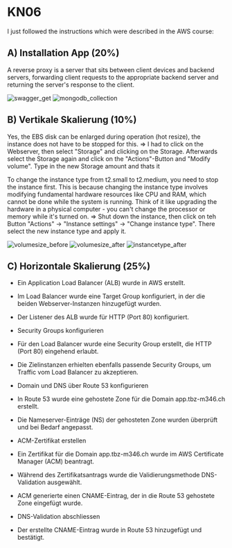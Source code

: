# KN06

I just followed the instructions which were described in the AWS course:

## A) Installation App (20%)
A reverse proxy is a server that sits between client devices and backend servers, forwarding client requests to the appropriate backend server and returning the server's response to the client.

![swagger_get](https://github.com/user-attachments/assets/c63f492d-2121-4663-887f-e59919aed172)
![mongodb_collection](https://github.com/user-attachments/assets/eb823c9a-7a98-4852-a77e-432f5310a1fc)

## B) Vertikale Skalierung  (10%)
Yes, the EBS disk can be enlarged during operation (hot resize), the instance does not have to be stopped for this.
=> I had to click on the Webserver, then select "Storage" and clicking on the Storage. Afterwards select the Storage again and click on the "Actions"-Button and "Modify volume". Type in the new Storage amount and thats it

To change the instance type from t2.small to t2.medium, you need to stop the instance first. This is because changing the instance type involves modifying fundamental hardware resources like CPU and RAM, which cannot be done while the system is running. Think of it like upgrading the hardware in a physical computer - you can't change the processor or memory while it's turned on.
=> Shut down the instance, then click on teh Button "Actions" -> "Instance settings" -> "Change instance type". There select the new instance type and apply it.

![volumesize_before](https://github.com/user-attachments/assets/d7512a22-282f-4723-af26-d8e51f4a7aa0)
![volumesize_after](https://github.com/user-attachments/assets/a98d0622-9f56-4b98-bfc8-535a7799e167)
![instancetype_after](https://github.com/user-attachments/assets/4897dd45-bf42-46ad-9614-99b431420c89)

## C) Horizontale Skalierung (25%)
- Ein Application Load Balancer (ALB) wurde in AWS erstellt.
- Im Load Balancer wurde eine Target Group konfiguriert, in der die beiden Webserver-Instanzen hinzugefügt wurden.
- Der Listener des ALB wurde für HTTP (Port 80) konfiguriert.
- Security Groups konfigurieren

- Für den Load Balancer wurde eine Security Group erstellt, die HTTP (Port 80) eingehend erlaubt.
- Die Zielinstanzen erhielten ebenfalls passende Security Groups, um Traffic vom Load Balancer zu akzeptieren.
- Domain und DNS über Route 53 konfigurieren

- In Route 53 wurde eine gehostete Zone für die Domain app.tbz-m346.ch erstellt.
- Die Nameserver-Einträge (NS) der gehosteten Zone wurden überprüft und bei Bedarf angepasst.
- ACM-Zertifikat erstellen

- Ein Zertifikat für die Domain app.tbz-m346.ch wurde im AWS Certificate Manager (ACM) beantragt.
- Während des Zertifikatsantrags wurde die Validierungsmethode DNS-Validation ausgewählt.
- ACM generierte einen CNAME-Eintrag, der in die Route 53 gehostete Zone eingefügt wurde.
- DNS-Validation abschliessen
- Der erstellte CNAME-Eintrag wurde in Route 53 hinzugefügt und bestätigt.
